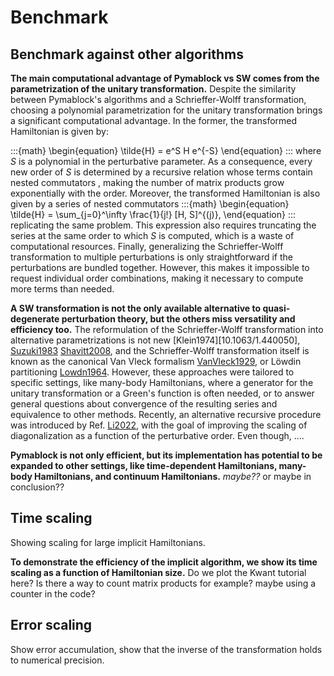 # Benchmark

## Benchmark against other algorithms

**The main computational advantage of Pymablock vs SW comes from the
parametrization of the unitary transformation.**
Despite the similarity between Pymablock's algorithms and a Schrieffer-Wolff
transformation, choosing a polynomial parametrization for the unitary
transformation brings a significant computational advantage.
In the former, the transformed Hamiltonian is given by:

:::{math}
\begin{equation}
\tilde{H} = e^S H e^{-S}
\end{equation}
:::
where $S$ is a polynomial in the perturbative parameter.
As a consequence, every new order of $S$ is determined by a recursive relation
whose terms contain nested commutators ,
making the number of matrix products grow exponentially with the order.
Moreover, the transformed Hamiltonian is also given by a series of nested
commutators
:::{math}
\begin{equation}
\tilde{H} = \sum_{j=0}^\infty \frac{1}{j!} [H, S]^{(j)},
\end{equation}
:::
replicating the same problem.
This expression also requires truncating the series at the same order
to which $S$ is computed, which is a waste of computational resources.
Finally, generalizing the Schrieffer-Wolff transformation to multiple
perturbations is only straightforward if the perturbations are bundled
together.
However, this makes it impossible to request individual order combinations,
making it necessary to compute more terms than needed.

**A SW transformation is not the only available alternative to quasi-degenerate
perturbation theory, but the others miss versatility and efficiency too.**
The reformulation of the Schrieffer-Wolff transformation into alternative
parametrizations is not new [Klein1974][10.1063/1.440050],
[Suzuki1983](doi:10.1143/PTP.70.439) [Shavitt2008](doi:10.1063/1.440050), and
the Schrieffer-Wolff transformation itself is known as the canonical Van Vleck
formalism [VanVleck1929](doi:10.1103/PhysRev.33.467), or Löwdin partitioning
[Lowdn1964](doi:10.1063/1.1724312).
However, these approaches were tailored to specific settings,
like many-body Hamiltonians, where a generator for the unitary transformation
or a Green's function is often needed, or to answer general questions about
convergence of the resulting series and equivalence to other methods.
Recently, an alternative recursive procedure was introduced by Ref.
[Li2022](doi:10.1103/PRXQuantum.3.030313), with the goal of improving the
scaling of diagonalization as a function of the perturbative order.
Even though, ....

**Pymablock is not only efficient, but its implementation has potential
to be expanded to other settings, like time-dependent Hamiltonians, many-body
Hamiltonians, and continuum Hamiltonians.** _maybe??_ or maybe in conclusion??

## Time scaling

Showing scaling for large implicit Hamiltonians.

**To demonstrate the efficiency of the implicit algorithm, we show its time
scaling as a function of Hamiltonian size.**
Do we plot the Kwant tutorial here? Is there a way to count matrix products for
example? maybe using a counter in the code?


## Error scaling

Show error accumulation, show that the inverse of the transformation holds to numerical precision.
